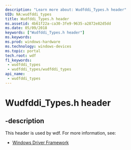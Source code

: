 ```yaml
---
description: "Learn more about: Wudfddi_Types.h header"
UID: NA:wudfddi_types
title: Wudfddi_Types.h header
ms.assetid: 4b61f22a-ca30-3fe9-9635-a2872e82d5dd
ms.date: 05/09/2018
keywords: ["Wudfddi_Types.h header"]
ms.keywords: 
ms.prod: windows-hardware
ms.technology: windows-devices
ms.topic: portal
tech.root: wdf
f1_keywords:
 - wudfddi_types
 - wudfddi_types/wudfddi_types
api_name:
 - wudfddi_types
---
```


# Wudfddi_Types.h header


## -description

This header is used by wdf. For more information, see:

- [Windows Driver Framework](../_wdf/index.md)

